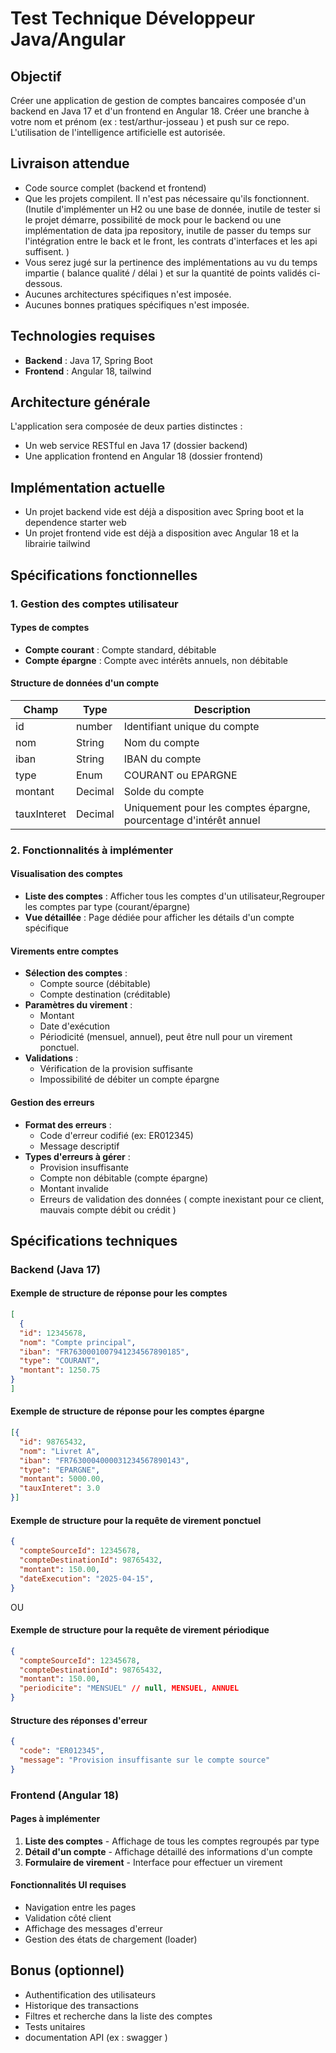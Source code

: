 # Test Technique Développeur Java/Angular

## Objectif
Créer une application de gestion de comptes bancaires composée d'un backend en Java 17 et d'un frontend en Angular 18.
Créer une branche à votre nom et prénom (ex : test/arthur-josseau ) et push sur ce repo. 
L'utilisation de l'intelligence artificielle est autorisée. 

## Livraison attendue

- Code source complet (backend et frontend)
- Que les projets compilent. Il n'est pas nécessaire qu'ils fonctionnent. (Inutile d'implémenter un H2 ou une base de donnée, inutile de tester si le projet démarre, possibilité de mock pour le backend ou une implémentation de data jpa repository, inutile de passer du temps sur l'intégration entre le back et le front, les contrats d'interfaces et les api suffisent. )
- Vous serez jugé sur la pertinence des implémentations au vu du temps impartie ( balance qualité / délai ) et sur la quantité de points validés ci-dessous. 
- Aucunes architectures spécifiques n'est imposée. 
- Aucunes bonnes pratiques spécifiques n'est imposée. 

## Technologies requises
- **Backend** : Java 17, Spring Boot
- **Frontend** : Angular 18, tailwind

## Architecture générale
L'application sera composée de deux parties distinctes :
- Un web service RESTful en Java 17 (dossier backend)
- Une application frontend en Angular 18 (dossier frontend)

## Implémentation actuelle
- Un projet backend vide est déjà a disposition avec Spring boot et la dependence  starter web
- Un projet frontend vide est déjà a disposition avec Angular 18 et la librairie tailwind

## Spécifications fonctionnelles

### 1. Gestion des comptes utilisateur

#### Types de comptes
- **Compte courant** : Compte standard, débitable
- **Compte épargne** : Compte avec intérêts annuels, non débitable

#### Structure de données d'un compte
| Champ       | Type        | Description                                                       |
| ----------- | ----------- | ----------------------------------------------------------------- |
| id          | number      | Identifiant unique du compte                                      |
| nom         | String      | Nom du compte                                                     |
| iban        | String      | IBAN du compte                                                    |
| type        | Enum        | COURANT ou EPARGNE                                                |
| montant     | Decimal     | Solde du compte                                                   |
| tauxInteret | Decimal     | Uniquement pour les comptes épargne, pourcentage d'intérêt annuel |

### 2. Fonctionnalités à implémenter

#### Visualisation des comptes
- **Liste des comptes** : Afficher tous les comptes d'un utilisateur,Regrouper les comptes par type (courant/épargne)
- **Vue détaillée** : Page dédiée pour afficher les détails d'un compte spécifique

#### Virements entre comptes
- **Sélection des comptes** : 
  - Compte source (débitable)
  - Compte destination (créditable)
- **Paramètres du virement** : 
  - Montant
  - Date d'exécution
  - Périodicité (mensuel, annuel), peut être null pour un virement ponctuel. 
- **Validations** :
  - Vérification de la provision suffisante
  - Impossibilité de débiter un compte épargne

#### Gestion des erreurs
- **Format des erreurs** : 
  - Code d'erreur codifié (ex: ER012345)
  - Message descriptif
- **Types d'erreurs à gérer** :
  - Provision insuffisante
  - Compte non débitable (compte épargne)
  - Montant invalide
  - Erreurs de validation des données ( compte inexistant pour ce client, mauvais compte débit ou crédit )

## Spécifications techniques

### Backend (Java 17)

#### Exemple de structure de réponse pour les comptes
```json
[
  {
  "id": 12345678,
  "nom": "Compte principal",
  "iban": "FR7630001007941234567890185",
  "type": "COURANT",
  "montant": 1250.75
}
]
```

#### Exemple de structure de réponse pour les comptes épargne
```json
[{
  "id": 98765432,
  "nom": "Livret A",
  "iban": "FR7630004000031234567890143",
  "type": "EPARGNE",
  "montant": 5000.00,
  "tauxInteret": 3.0
}]
```

#### Exemple de structure pour la requête de virement ponctuel
```json
{
  "compteSourceId": 12345678,
  "compteDestinationId": 98765432,
  "montant": 150.00,
  "dateExecution": "2025-04-15",
}
```
OU 
#### Exemple de structure pour la requête de virement périodique
```json
{
  "compteSourceId": 12345678,
  "compteDestinationId": 98765432,
  "montant": 150.00,
  "periodicite": "MENSUEL" // null, MENSUEL, ANNUEL
}
```

#### Structure des réponses d'erreur
```json
{
  "code": "ER012345",
  "message": "Provision insuffisante sur le compte source"
}
```

### Frontend (Angular 18)

#### Pages à implémenter
1. **Liste des comptes** - Affichage de tous les comptes regroupés par type
2. **Détail d'un compte** - Affichage détaillé des informations d'un compte
3. **Formulaire de virement** - Interface pour effectuer un virement

#### Fonctionnalités UI requises
- Navigation entre les pages
- Validation côté client
- Affichage des messages d'erreur
- Gestion des états de chargement (loader)


## Bonus (optionnel)

- Authentification des utilisateurs
- Historique des transactions
- Filtres et recherche dans la liste des comptes
- Tests unitaires
- documentation API (ex : swagger )
